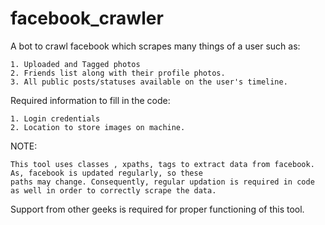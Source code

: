 # facebook_crawler
A bot to crawl facebook which scrapes many things of a user such as:

    1. Uploaded and Tagged photos
    2. Friends list along with their profile photos.
    3. All public posts/statuses available on the user's timeline.
    
Required information to fill in the code:

    1. Login credentials
    2. Location to store images on machine.
    
NOTE:

    This tool uses classes , xpaths, tags to extract data from facebook. As, facebook is updated regularly, so these 
	paths may change. Consequently, regular updation is required in code as well in order to correctly scrape the data.
    
	
Support from other geeks is required for proper functioning of this tool.
    
